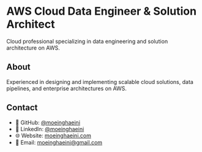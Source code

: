 # AWS Cloud Data Engineer & Solution Architect

Cloud professional specializing in data engineering and solution architecture on AWS.

## About

Experienced in designing and implementing scalable cloud solutions, data pipelines, and enterprise architectures on AWS.


## Contact

- 🐙 GitHub: [@moeinghaeini](https://github.com/moeinghaeini)
- 💼 LinkedIn: [@moeinghaeini](https://www.linkedin.com/in/moeinghaeini/)
- 🌐 Website: [moeinghaeini.com](https://www.moeinghaeini.com/)
- 📧 Email: [moeinghaeini@gmail.com](mailto:moeinghaeini@gmail.com)